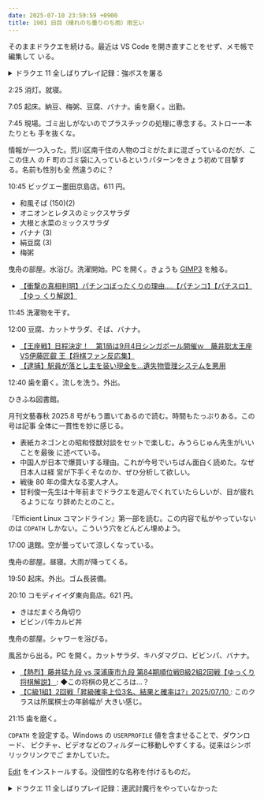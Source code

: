 ```yaml
---
date: 2025-07-10 23:59:59 +0900
title: 1901 日目（晴れのち曇りのち雨）雨乞い
---
```


そのままドラクエを続ける。最近は VS Code を開き直すことをせず、メモ帳で編集して
いる。

<details><summary>ドラクエ 11 全しばりプレイ記録：強ボスを屠る</summary>
<p>何の搦手を使うことなく人食い火竜撃破。ひじょうに苦戦した。バカなことをした。
眠らせても三回攻撃だからすぐに起き上がられてうれしくない。
あとベホマズンを次から解禁しよう。</p>

<p>勇者のつるぎをゲッツ。こうげき力 109 で打ち直し不能。</p>

<p>天馬の塔。ペガサス撃破。さすがに火竜よりは楽だ。こちらのほうが経験値が入るとは。</p>

<p>バラモス城その一。ボス直前で MP が尽きて一度戻る。ボス戦は一発で勝利。死亡者も一人に抑えられた。
今気づいたが、冒険の書の世界から復帰するとゾーンがリセットされる？</p>

<p>セーニャがレベル 54 でメラゾーマを使えるようになる。</p>
</details>

2:25 消灯。就寝。

7:05 起床。納豆、梅粥、豆腐、バナナ。歯を磨く。出勤。

7:45 現場。ゴミ出しがないのでプラスチックの処理に専念する。ストロー一本たりとも
手を抜くな。

情報が一つ入った。荒川区南千住の人物のゴミがたまに混ざっているのだが、ここの住人
の F 町のゴミ袋に入っているというパターンをきょう初めて目撃する。名前も性別も全
然違うのに？

10:45 ビッグエー墨田京島店。611 円。

* 和風そば (150)(2)
* オニオンとレタスのミックスサラダ
* 大根と水菜のミックスサラダ
* バナナ (3)
* 絹豆腐 (3)
* 梅粥

曳舟の部屋。水浴び。洗濯開始。PC を開く。きょうも [GIMP3] を触る。

* [【衝撃の真相判明】パチンコぼったくりの理由....【パチンコ】【パチスロ】【ゆっ
  くり解説】](https://www.youtube.com/watch?v=dQ3xMzuNlTU)

11:45 洗濯物を干す。

12:00 豆腐、カットサラダ、そば、バナナ。

* [【王座戦】日程決定！　第1局は9月4日シンガポール開催ｗ　藤井聡太王座VS伊藤匠叡
  王【将棋ファン反応集】](https://www.youtube.com/watch?v=C42WJyjibqA)
* [【逮捕】駅員が落とし主を装い現金を…遺失物管理システムを悪用
  ](https://www.youtube.com/watch?v=s8JEjVrIlYw)

12:40 歯を磨く。流しを洗う。外出。

ひきふね図書館。

月刊文藝春秋 2025.8 号がもう置いてあるので読む。時間もたっぷりある。この号は記事
全体に一貫性を妙に感じる。

* 表紙カネゴンとの昭和怪獣対談をセットで楽しむ。みうらじゅん先生がいいことを最後
  に述べている。
* 中国人が日本で爆買いする理由。これが今号でいちばん面白く読めた。なぜ日本人は経
  営が下手くそなのか、ぜひ分析して欲しい。
* 戦後 80 年の偉大なる変人才人。
* 甘利俊一先生は十年前までドラクエを遊んでくれていたらしいが、目が疲れるようにな
  り辞めたとのこと。

『Efficient Linux コマンドライン』第一部を読む。この内容で私がやっていないのは
`CDPATH` しかない。こういう穴をどんどん埋めよう。

17:00 退館。空が曇っていて涼しくなっている。

曳舟の部屋。昼寝。大雨が降ってくる。

19:50 起床。外出。ゴム長装備。

20:10 コモディイイダ東向島店。621 円。

* きはだまぐろ角切り
* ビビンパ牛カルビ丼

曳舟の部屋。シャワーを浴びる。

風呂から出る。PC を開く。カットサラダ、キハダマグロ、ビビンパ、バナナ。

* [【熱烈】藤井猛九段 vs 深浦康市九段 第84期順位戦B級2組2回戦【ゆっくり将棋解説】
  ](https://www.youtube.com/watch?v=DHtn6OKxKXI): ◆この将棋の見どころは…？
* [【C級1組】2回戦「昇級確率上位3名、結果と確率は?」2025/07/10
  ](https://www.youtube.com/watch?v=mItJQTB-KHs): このクラスは所属棋士の年齢幅が
  大きい感じ。

21:15 歯を磨く。

`CDPATH` を設定する。Windows の `USERPROFILE` 値を含ませることで、ダウンロード、
ピクチャ、ビデオなどのフィルダーに移動しやすくする。従来はシンボリックリンクでご
まかしていた。

[Edit] をインストールする。没個性的な名称を付けるものだ。

<details><summary>ドラクエ 11 全しばりプレイ記録：連武討魔行をやっていなかった</summary>
<p>あくまのきしをれんけい技で倒す依頼をこなしてメタスラの盾をゲッツ。</p>

<p>グロッタカジノ。スーパージャックポットを引き当ててラッキーベストゲッツ。
最安台で当てたらコインを三万枚獲得。</p>

<p>連武討魔行。壱の試練がいまいちで初回突破のみ。弐の試練はシルビアがいい働きをしてくれて竜の胴着までゲッツ。
壱の試練をもう一度。11 ならいいか。
弐の試練をもう一度。12 か。セーニャの工夫がいる。武器を両手杖にしなければいけない。
これで 10 到達。</p>

<p>バラモスはかなり強い。天空魔城を先に行くべきか？</p>
</details>

[GIMP3]: <https://docs.gimp.org/3.0/en/>
[edit]: <https://github.com/microsoft/edit>
